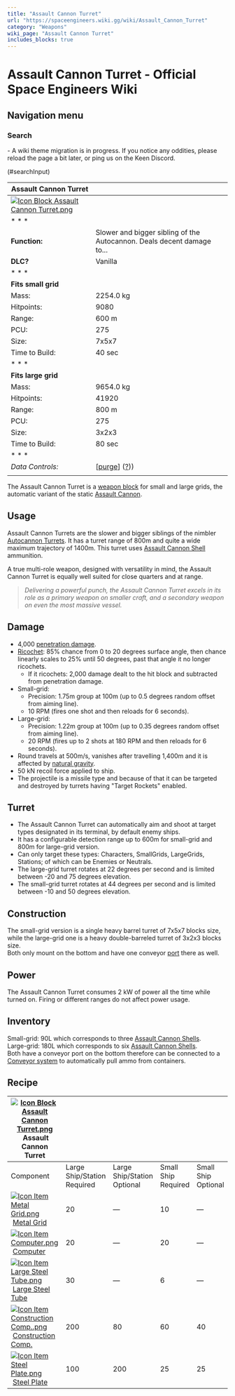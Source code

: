 ```yaml
---
title: "Assault Cannon Turret"
url: "https://spaceengineers.wiki.gg/wiki/Assault_Cannon_Turret"
category: "Weapons"
wiki_page: "Assault Cannon Turret"
includes_blocks: true
---
```


# Assault Cannon Turret - Official Space Engineers Wiki

## Navigation menu

### Search

\- A wiki theme migration is in progress. If you notice any oddities, please reload the page a bit later, or ping us on the Keen Discord.

(#searchInput)

| Assault Cannon Turret |     |
| --- | --- |
| [![Icon Block Assault Cannon Turret.png](https://spaceengineers.wiki.gg/images/3/30/Icon_Block_Assault_Cannon_Turret.png?791c7e)](https://spaceengineers.wiki.gg/wiki/File:Icon_Block_Assault_Cannon_Turret.png) |     |
| * * * |     |
| **Function:** | Slower and bigger sibling of the Autocannon. Deals decent damage to... |
| **DLC?** | Vanilla |
| * * * |     |
| **Fits small grid** |     |
| Mass: | 2254.0 kg |
| Hitpoints: | 9080 |
| Range: | 600 m |
| PCU: | 275 |
| Size: | 7x5x7 |
| Time to Build: | 40 sec |
| * * * |     |
| **Fits large grid** |     |
| Mass: | 9654.0 kg |
| Hitpoints: | 41920 |
| Range: | 800 m |
| PCU: | 275 |
| Size: | 3x2x3 |
| Time to Build: | 80 sec |
| * * * |     |
| _Data Controls:_ | \[[purge](https://spaceengineers.wiki.gg/wiki/Assault_Cannon_Turret?action=purge)\] ([?](https://spaceengineers.wiki.gg/wiki/Template:Info_Block))) |
|     |     |

  
The Assault Cannon Turret is a [weapon block](https://spaceengineers.wiki.gg/wiki/Block_Weapons "Block Weapons") for small and large grids, the automatic variant of the static [Assault Cannon](https://spaceengineers.wiki.gg/wiki/Assault_Cannon "Assault Cannon").

## Usage

Assault Cannon Turrets are the slower and bigger siblings of the nimbler [Autocannon Turrets](https://spaceengineers.wiki.gg/wiki/Autocannon_Turret "Autocannon Turret"). It has a turret range of 800m and quite a wide maximum trajectory of 1400m. This turret uses [Assault Cannon Shell](https://spaceengineers.wiki.gg/wiki/Assault_Cannon_Shell "Assault Cannon Shell") ammunition.

A true multi-role weapon, designed with versatility in mind, the Assault Cannon Turret is equally well suited for close quarters and at range.

> _Delivering a powerful punch, the Assault Cannon Turret excels in its role as a primary weapon on smaller craft, and a secondary weapon on even the most massive vessel._

## Damage

*   4,000 [penetration damage](https://spaceengineers.wiki.gg/wiki/Damage_Mechanics#Penetration_Damage "Damage Mechanics").
*   [Ricochet](https://spaceengineers.wiki.gg/wiki/Damage_Mechanics#Ricochet "Damage Mechanics"): 85% chance from 0 to 20 degrees surface angle, then chance linearly scales to 25% until 50 degrees, past that angle it no longer ricochets.
    *   If it ricochets: 2,000 damage dealt to the hit block and subtracted from penetration damage.
*   Small-grid:
    *   Precision: 1.75m group at 100m (up to 0.5 degrees random offset from aiming line).
    *   10 RPM (fires one shot and then reloads for 6 seconds).
*   Large-grid:
    *   Precision: 1.22m group at 100m (up to 0.35 degrees random offset from aiming line).
    *   20 RPM (fires up to 2 shots at 180 RPM and then reloads for 6 seconds).
*   Round travels at 500m/s, vanishes after travelling 1,400m and it is affected by [natural gravity](https://spaceengineers.wiki.gg/wiki/Gravity "Gravity").
*   50 kN recoil force applied to ship.
*   The projectile is a missile type and because of that it can be targeted and destroyed by turrets having "Target Rockets" enabled.

## Turret

*   The Assault Cannon Turret can automatically aim and shoot at target types designated in its terminal, by default enemy ships.
*   It has a configurable detection range up to 600m for small-grid and 800m for large-grid version.
*   Can only target these types: Characters, SmallGrids, LargeGrids, Stations; of which can be Enemies or Neutrals.
*   The large-grid turret rotates at 22 degrees per second and is limited between -20 and 75 degrees elevation.
*   The small-grid turret rotates at 44 degrees per second and is limited between -10 and 50 degrees elevation.

## Construction

The small-grid version is a single heavy barrel turret of 7x5x7 blocks size, while the large-grid one is a heavy double-barreled turret of 3x2x3 blocks size.  
Both only mount on the bottom and have one conveyor [port](https://spaceengineers.wiki.gg/wiki/Port "Port") there as well.

## Power

The Assault Cannon Turret consumes 2 kW of power all the time while turned on. Firing or different ranges do not affect power usage.

## Inventory

Small-grid: 90L which corresponds to three [Assault Cannon Shells](https://spaceengineers.wiki.gg/wiki/Assault_Cannon_Shell "Assault Cannon Shell").  
Large-grid: 180L which corresponds to six [Assault Cannon Shells](https://spaceengineers.wiki.gg/wiki/Assault_Cannon_Shell "Assault Cannon Shell").  
Both have a conveyor port on the bottom therefore can be connected to a [Conveyor system](https://spaceengineers.wiki.gg/wiki/Conveyor_system "Conveyor system") to automatically pull ammo from containers.

## Recipe

| [![Icon Block Assault Cannon Turret.png](https://spaceengineers.wiki.gg/images/thumb/3/30/Icon_Block_Assault_Cannon_Turret.png/21px-Icon_Block_Assault_Cannon_Turret.png?791c7e)](https://spaceengineers.wiki.gg/wiki/Assault_Cannon_Turret "Assault Cannon Turret") Assault Cannon Turret |     |     |     |     |
| --- | --- | --- | --- | --- |
| Component | Large Ship/Station  <br>Required | Large Ship/Station  <br>Optional | Small Ship  <br>Required | Small Ship  <br>Optional |
| [![Icon Item Metal Grid.png](https://spaceengineers.wiki.gg/images/thumb/1/16/Icon_Item_Metal_Grid.png/21px-Icon_Item_Metal_Grid.png?c674cf)](https://spaceengineers.wiki.gg/wiki/Metal_Grid "Metal Grid") [Metal Grid](https://spaceengineers.wiki.gg/wiki/Metal_Grid "Metal Grid") | 20  | —   | 10  | —   |
| [![Icon Item Computer.png](https://spaceengineers.wiki.gg/images/thumb/7/72/Icon_Item_Computer.png/21px-Icon_Item_Computer.png?65c1a4)](https://spaceengineers.wiki.gg/wiki/Computer "Computer") [Computer](https://spaceengineers.wiki.gg/wiki/Computer "Computer") | 20  | —   | 20  | —   |
| [![Icon Item Large Steel Tube.png](https://spaceengineers.wiki.gg/images/thumb/f/fe/Icon_Item_Large_Steel_Tube.png/21px-Icon_Item_Large_Steel_Tube.png?31c1e4)](https://spaceengineers.wiki.gg/wiki/Large_Steel_Tube "Large Steel Tube") [Large Steel Tube](https://spaceengineers.wiki.gg/wiki/Large_Steel_Tube "Large Steel Tube") | 30  | —   | 6   | —   |
| [![Icon Item Construction Comp..png](https://spaceengineers.wiki.gg/images/thumb/4/45/Icon_Item_Construction_Comp..png/21px-Icon_Item_Construction_Comp..png?cdc26f)](https://spaceengineers.wiki.gg/wiki/Construction_Comp. "Construction Comp.") [Construction Comp.](https://spaceengineers.wiki.gg/wiki/Construction_Comp. "Construction Comp.") | 200 | 80  | 60  | 40  |
| [![Icon Item Steel Plate.png](https://spaceengineers.wiki.gg/images/thumb/4/4c/Icon_Item_Steel_Plate.png/21px-Icon_Item_Steel_Plate.png?437e3a)](https://spaceengineers.wiki.gg/wiki/Steel_Plate "Steel Plate") [Steel Plate](https://spaceengineers.wiki.gg/wiki/Steel_Plate "Steel Plate") | 100 | 200 | 25  | 25  |
